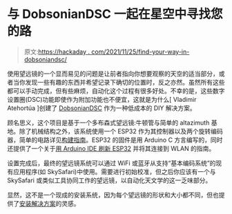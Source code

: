 # 与 DobsonianDSC 一起在星空中寻找您的路

> 原文:[https://hackaday . com/2021/11/25/find-your-way-in-dobsoniandsc/](https://hackaday.com/2021/11/25/find-your-way-in-the-starry-skies-with-dobsoniandsc/)

使用望远镜的一个显而易见的问题是让前者指向你想要观察的天空的适当部分，或者当你发现一些有趣的东西并希望记录下确切的位置时，反之亦然。虽然所有这些都可以手动完成，但有些麻烦，自动化这个过程有很多好处。不幸的是，这些数字设置圈(DSC)功能即使作为附加功能也不便宜，这就是为什么[ Vladimir Atehortúa ]创建了 [DobsonianDSC](https://github.com/vlaate/DobsonianDSC) 作为一种低成本的 DIY 解决方案。

顾名思义，这个项目是基于一个多布森式望远镜:牛顿管与简单的 altazimuth 基地。除了机械结构之外，该系统使用一个 ESP32 作为其控制器以及两个旋转编码器，简单的电路详见[构建指南](https://github.com/vlaate/DobsonianDSC/blob/master/docs/Solderless.md)。ESP32 的固件是用 Arduino C 方言编写的，同时还提供了一个关于[用 Arduino IDE 刷新 ESP32](https://github.com/vlaate/DobsonianDSC/blob/master/docs/UploadConfigure.md) 并将其连接到 WLAN 的指南。

设置完成后，最终的望远镜系统可以通过 WiFi 或蓝牙从支持“基本编码系统”的现有应用程序(如 SkySafari)中使用。需要进行初始校准，但之后你应该有一个与 SkySafari 或类似工具协同工作的望远镜，以自动化天文学的这一乏味部分。

显然，这不是一个现成的安装系统，因为每个望远镜的形状和大小都不同，但也提供了[安装解决方案](https://www.cloudynights.com/topic/772803-how-to-attach-altitude-encoders-to-dobsonians/)的灵感。